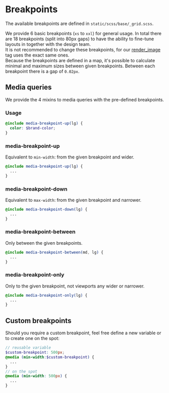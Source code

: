 # Breakpoints

The available breakpoints are defined in `static/scss/base/_grid.scss`.

We provide 6 basic breakpoints (`xs` to `xxl`) for general usage.
In total there are 18 breakpoints (split into 80px gaps) to have the ability to fine-tune layouts in together with the design team.<br>
It is not recommended to change these breakpoints, for our [render_image](../templates/image.md) tag uses the exact same ones.<br>
Because the breakpoints are defined in a map, it's possible to calculate minimal and maximum sizes between given breakpoints. Between each breakpoint there is a gap of `0.02px`.

## Media queries

We provide the 4 mixins to media queries with the pre-defined breakpoints.

### Usage

```SCSS
@include media-breakpoint-up(lg) {
  color: $brand-color;
}
```

### media-breakpoint-up

Equivalent to `min-width`: from the given breakpoint and wider.

```SCSS
@include media-breakpoint-up(lg) {
  ...
}
```

### media-breakpoint-down

Equivalent to `max-width`: from the given breakpoint and narrower.

```SCSS
@include media-breakpoint-down(lg) {
  ...
}
```

### media-breakpoint-between

Only between the given breakpoints.

```SCSS
@include media-breakpoint-between(md, lg) {
  ...
}
```

### media-breakpoint-only

Only to the given breakpoint, not viewports any wider or narrower.

```SCSS
@include media-breakpoint-only(lg) {
  ...
}
```

## Custom breakpoints

Should you require a custom breakpoint, feel free define a new variable or to create one on the spot:

```SCSS
// reusable variable
$custom-breakpoint: 500px;
@media (min-width:$custom-breakpoint) {
  ...
}
// on the spot
@media (min-width: 500px) {
  ...
}
```
